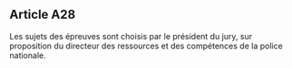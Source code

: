 Article A28
----
Les sujets des épreuves sont choisis par le président du jury, sur proposition
du directeur des ressources et des compétences de la police nationale.
